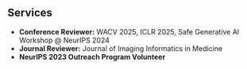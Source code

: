 ## Services

- **Conference Reviewer:** WACV 2025, ICLR 2025, Safe Generative AI Workshop @ NeurIPS 2024
- **Journal Reviewer:** Journal of Imaging Informatics in Medicine
- **NeurIPS 2023 Outreach Program Volunteer**